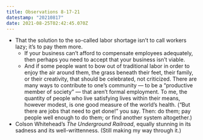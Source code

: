 ```yaml
---
title: Observations 8-17-21
datestamp: "20210817"
date: 2021-08-25T02:42:45.070Z
---
```

- That the solution to the so-called labor shortage isn’t to call workers lazy; it’s to pay them more.
	- If your business can’t afford to compensate employees adequately, then perhaps you need to accept that your business isn’t viable.
	- And if some people want to bow out of traditional labor in order to enjoy the air around them, the grass beneath their feet, their family, or their creativity, that should be celebrated, not criticized. There are many ways to contribute to one’s community — to be a “productive member of society” — that aren’t formal employment. To me, the quantity of people who live satisfying lives within their means, however modest, is one good measure of the world’s health. (“But there are jobs that need to get done!” you say. Then: do them; pay people well enough to do them; or find another system altogether.)
- Colson Whitehead’s *The Underground Railroad*, equally stunning in its sadness and its well-writtenness. (Still making my way through it.)